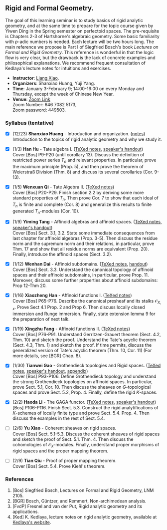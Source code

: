 <head>
    <script src="https://cdn.mathjax.org/mathjax/latest/MathJax.js?config=TeX-AMS-MML_HTMLorMML" type="text/javascript"></script>
    <script type="text/x-mathjax-config">
        MathJax.Hub.Config({
            tex2jax: {
            skipTags: ['script', 'noscript', 'style', 'textarea', 'pre'],
            inlineMath: [['$','$']]
            }
        });
    </script>
</head>


## Rigid and Formal Geometry.

The goal of this learning seminar is to study basics of rigid analytic geometry, and at the same time to prepare for the topic course given by Yiwen Ding in the Spring semester on perfectoid spaces. The pre-requisite is Chapters 2-3 of Hartshorne's algebraic geometry. Some basic familiarity with $p$-adic numbers is needed. Each lecture will be two hours long. The main reference we propose is Part I of Siegfried Bosch's book _Lectures on Formal and Rigid Geometry_. This reference is wonderful in that the logic flow is very clear, but the drawback is the lack of concrete examples and philosophical explanations. We recommend frequent consultation of Kedlaya's lecture notes for intuitions and exercises.
- **Instructor**: [Liang Xiao](https://bicmr.pku.edu.cn/~lxiao/index.htm).
- **Organizers**: Shanxiao Huang, Yuji Yang. 
- **Time**: January 3-February 9; 14:00-16:00 on every Monday and Thursday, except the week of Chinese New Year. 
- **Venue**: [Zoom Link](https://wwu.zoom.us/j/64670825173?pwd=b3lIRGpLOHowM0RMWmd2bjllV01IQT09) <br/>
Zoom Number: 646 7082 5173, <br/>
Zoom password: 449503.


### Syllabus (tentative)

- [x] (12/23) **Shanxiao Huang** - Introduction and organization. ([notes](././0.pdf)) <br/>
  Introduction to the topics of rigid analytic geometry and why we study it.
- [x] (1/3) **Han Hu** - Tate algebra I. ([TeXed notes](././1-2.pdf), [speaker's handout](././1.pdf)) <br/>
  Cover [Bos] P9-P20 (until corollary 13). Discuss the definition of restricted power series $T_n$ and relevant properties. In particular, prove the maximum principle (Prop. 5), and then prove the theorem of Weierstraß Division (Thm. 8) and discuss its several corollaries (Cor. 9-13).
- [x] (1/5) **Wenxuan Qi** - Tate Algebra II. ([TeXed notes](././1-2.pdf)) <br/>
  Cover [Bos] P20-P29. Finish section 2.2 by deriving some more standard properties of $T_n$. Then prove Cor. 7 to show that each ideal of $T_n$ is finite and complete (Cor. 8) and generalize this results to finite generated $T_n$-modules (Cor. 10).
- [x] (1/9) **Yiming Tang** - Affinoid algebras and affinoid spaces. ([TeXed notes](././3-4.pdf), [speaker's handout](././3.pdf)) <br/>
  Cover [Bos] Sect. 3.1, 3.2. State some immediate consequences from last chapter for affinoid algebras (Prop. 3-5). Then discuss the residue norm and the supremum norm and their relations, in particular, prove Thm. 17 and show that all residue norms are equivalent (Prop. 20). Finally, introduce the affinoid spaces (Sect. 3.2).
- [x] (1/12) **Wenhan Dai** - Affinoid subdomains. ([TeXed notes](././3-4.pdf), [handout](././4.pdf)) <br/>
  Cover [Bos] Sect. 3.3. Understand the canonical topology of affinoid spaces and their affinoid subdomains, in particular, prove Prop. 11. Moreover, discuss some further properties about affinoid subdomains: Prop 12-Thm 20.
- [x] (1/16) **Xiaozheng Han** - Affinoid functions I. ([TeXed notes](././5-6.pdf)) <br/>
  Cover [Bos] P65-P76. Describe the canonical presheaf and its stalks $\mathcal{O}_{X,x}$. Prove Sect 4.1 Prop. 2 and Prop 6. Then discuss locally closed immersion and Runge immersion. Finally, state extension lemma 9 for the preparation of next talk.
- [x] (1/19) **Xingzhu Fang** - Affinoid functions II. ([TeXed notes](././5-6.pdf)) <br/>
  Cover [Bos] P76-P91. Understand Gerritzen-Grauert theorem (Sect. 4.2, Thm. 10) and sketch the proof. Understand the Tate's acyclic theorem (Sect. 4.3, Thm. 1) and sketch the proof. If time permits, discuss the generalized version of Tate's acyclic theorem (Thm. 10, Cor. 11) (For more details, see [BGR] Chap. 8).
- [x] (1/30) **Tianwei Gao** - Grothendieck topologies and Rigid spaces. ([TeXed notes](././7-8.pdf), [speaker's handout](././7a.pdf), [appendix](././7b.pdf)) <br/>
  Cover [Bos] P93-P106. Define Grothendieck topology and understand the strong Grothendieck topologies on affinoid spaces. In particular, prove Sect. 5.1, Cor. 10. Then discuss the sheaves on $G$-topological spaces and prove Sect. 5.2, Prop. 4. Finally, define the rigid $K$-spaces.
- [x] (2/2) **Haoda Li** - The GAGA functor. ([TeXed notes](././7-8.pdf), [speaker's handout](././8.pdf)) <br/>
  [Bos] P106-P116. Finish Sect. 5.3. Construct the rigid analytifications of $K$-schemes of locally finite type and prove Sect. 5.4. Prop. 4. Then discuss the examples in the rest of Sect. 5.4.
- [ ] (2/6) **Yu Xiao** - Coherent sheaves on rigid spaces. <br/>
  Cover [Bos] Sect. 5.1-5.3. Discuss the coherent sheaves of rigid spaces and sketch the proof of Sect. 5.1. Thm. 4. Then discuss the cohomologies of $\mathcal{O}_X$-modules. Finally, understand proper morphisms of rigid spaces and the proper mapping theorem.
- [ ] (2/9) **Tian Qiu** - Proof of proper mapping theorem. <br/>
  Cover [Bos] Sect. 5.4. Prove Kiehl's theorem.
  

### References
1. [Bos] Siegfried Bosch, Lectures on Formal and Rigid Geometry, LNM 2105.
2. [BGR] Bosch, Güntzer, and Remmert, Non-archimedean analysis.
3. [FvdP] Fresnel and van der Put, Rigid analytic geometry and its applications.
4. [Ked] K. Kedlaya, lecture notes on rigid analytic geometry, available at [Kedlaya's website](https://kskedlaya.org/18.727/notes.html).